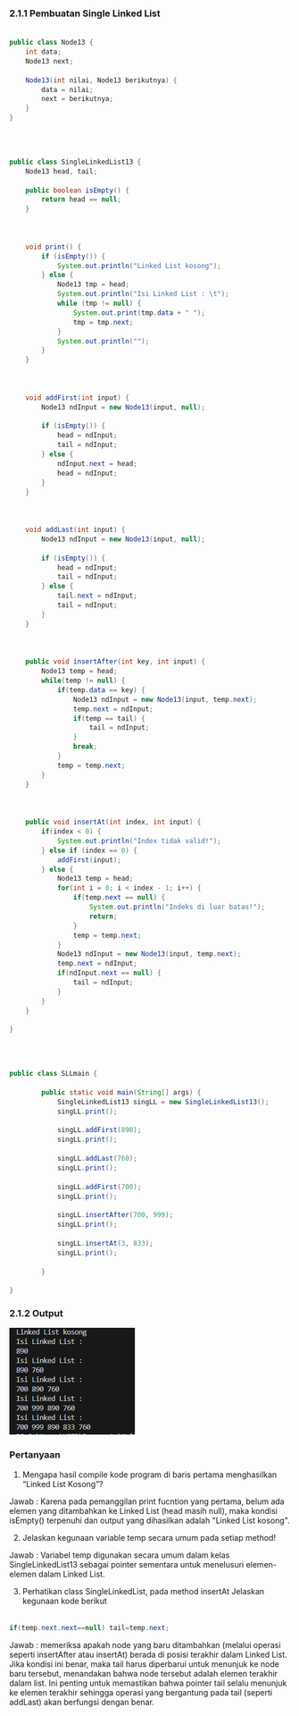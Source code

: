 ### 2.1.1 Pembuatan Single Linked List

```java

public class Node13 {
    int data;
    Node13 next;

    Node13(int nilai, Node13 berikutnya) {
        data = nilai;
        next = berikutnya;
    }
}


```

<br>

```java

public class SingleLinkedList13 {
    Node13 head, tail;

    public boolean isEmpty() {
        return head == null;
    }



    void print() {
        if (isEmpty()) {
            System.out.println("Linked List kosong");
        } else {
            Node13 tmp = head;
            System.out.println("Isi Linked List : \t");
            while (tmp != null) {
                System.out.print(tmp.data + " ");
                tmp = tmp.next;
            }
            System.out.println("");
        }
    }



    void addFirst(int input) {
        Node13 ndInput = new Node13(input, null);

        if (isEmpty()) {
            head = ndInput;
            tail = ndInput;
        } else {
            ndInput.next = head;
            head = ndInput;
        }
    }



    void addLast(int input) {
        Node13 ndInput = new Node13(input, null);

        if (isEmpty()) {
            head = ndInput;
            tail = ndInput;
        } else {
            tail.next = ndInput;
            tail = ndInput;
        }
    }



    public void insertAfter(int key, int input) {
        Node13 temp = head;
        while(temp != null) {
            if(temp.data == key) {
                Node13 ndInput = new Node13(input, temp.next);
                temp.next = ndInput;
                if(temp == tail) {
                    tail = ndInput;
                }
                break;
            }
            temp = temp.next;
        }
    }



    public void insertAt(int index, int input) {
        if(index < 0) {
            System.out.println("Index tidak valid!");
        } else if (index == 0) {
            addFirst(input);
        } else {
            Node13 temp = head;
            for(int i = 0; i < index - 1; i++) {
                if(temp.next == null) {
                    System.out.println("Indeks di luar batas!");
                    return;
                }
                temp = temp.next;
            }
            Node13 ndInput = new Node13(input, temp.next);
            temp.next = ndInput;
            if(ndInput.next == null) {
                tail = ndInput;
            }
        }
    }

}


```

<br>

```java

public class SLLmain {

        public static void main(String[] args) {
            SingleLinkedList13 singLL = new SingleLinkedList13();
            singLL.print();

            singLL.addFirst(890);
            singLL.print();

            singLL.addLast(760);
            singLL.print();

            singLL.addFirst(700);
            singLL.print();

            singLL.insertAfter(700, 999);
            singLL.print();

            singLL.insertAt(3, 833);
            singLL.print();

        }

}


```

### 2.1.2 Output

<img src="./img/image.png">

<br>

### Pertanyaan

1. Mengapa hasil compile kode program di baris pertama menghasilkan “Linked List Kosong”?

Jawab : Karena pada pemanggilan print fucntion yang pertama, belum ada elemen yang ditambahkan ke Linked List (head masih null), maka kondisi isEmpty() terpenuhi dan output yang dihasilkan adalah "Linked List kosong".

2. Jelaskan kegunaan variable temp secara umum pada setiap method!

Jawab : Variabel temp digunakan secara umum dalam kelas SingleLinkedList13 sebagai pointer sementara untuk menelusuri elemen-elemen dalam Linked List.

3. Perhatikan class SingleLinkedList, pada method insertAt Jelaskan kegunaan kode berikut

```java

if(temp.next.next==null) tail=temp.next;

```

Jawab : memeriksa apakah node yang baru ditambahkan (melalui operasi seperti insertAfter atau insertAt) berada di posisi terakhir dalam Linked List. Jika kondisi ini benar, maka tail harus diperbarui untuk menunjuk ke node baru tersebut, menandakan bahwa node tersebut adalah elemen terakhir dalam list. Ini penting untuk memastikan bahwa pointer tail selalu menunjuk ke elemen terakhir sehingga operasi yang bergantung pada tail (seperti addLast) akan berfungsi dengan benar.
